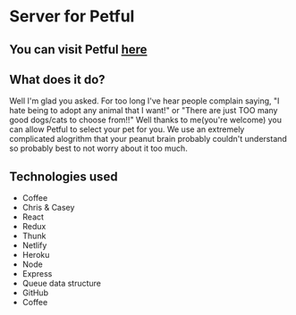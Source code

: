# Server for Petful

## You can visit Petful [here](https://focused-franklin-d5aa36.netlify.com) 

## What does it do?
Well I'm glad you asked. For too long I've hear people complain saying, "I hate being to adopt any animal that I want!" or "There are just TOO many good dogs/cats to choose from!!"
Well thanks to me(you're welcome) you can allow Petful to select your pet for you.
We use an extremely complicated alogrithm that your peanut brain probably couldn't understand so probably best to not worry about it too much.

## Technologies used
- Coffee
- Chris & Casey
- React
- Redux
- Thunk
- Netlify
- Heroku
- Node
- Express
- Queue data structure
- GitHub
- Coffee